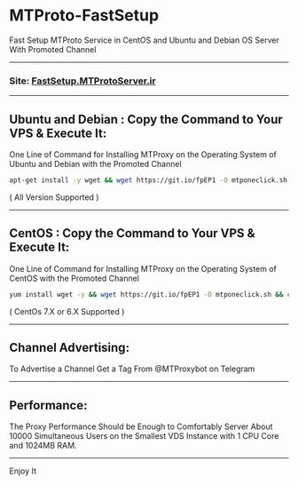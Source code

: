 # MTProto-FastSetup
Fast Setup MTProto Service in CentOS and Ubuntu and Debian OS Server With Promoted Channel
- - -
### Site: [FastSetup.MTProtoServer.ir](http://FastSetup.MTProtoServer.ir)
- - -
## Ubuntu and Debian : Copy the Command to Your VPS & Execute It:
One Line of Command for Installing MTProxy on the Operating System of Ubuntu and Debian with the Promoted Channel

```bash
apt-get install -y wget && wget https://git.io/fpEP1 -O mtponeclick.sh && chmod +x mtponeclick.sh && ./mtponeclick.sh
```
( All Version Supported )

- - -
## CentOS : Copy the Command to Your VPS & Execute It:
One Line of Command for Installing MTProxy on the Operating System of CentOS with the Promoted Channel

```bash
yum install wget -y && wget https://git.io/fpEP1 -O mtponeclick.sh && chmod +x mtponeclick.sh && ./mtponeclick.sh
```
( CentOs 7.X or 6.X Supported )

- - -
## Channel Advertising:
To Advertise a Channel Get a Tag From @MTProxybot on Telegram
- - -
## Performance:
The Proxy Performance Should be Enough to Comfortably Server About 10000 Simultaneous Users on the Smallest VDS Instance with 1 CPU Core and 1024MB RAM.
- - -
Enjoy It
